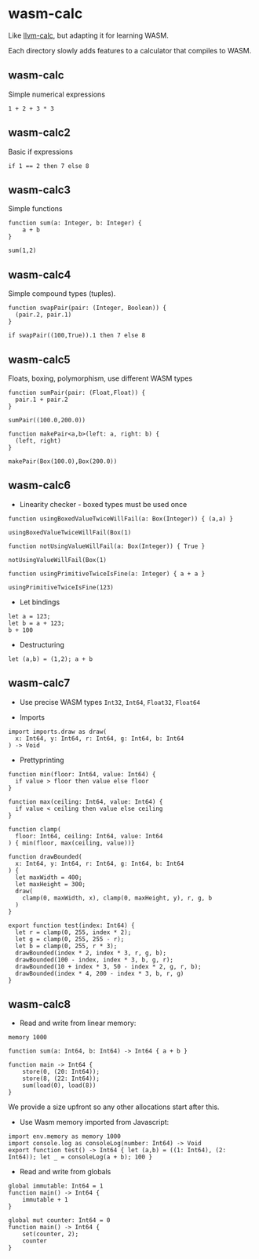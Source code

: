 # wasm-calc

Like [llvm-calc](https://github.com/danieljharvey/llvm-calc), but adapting it for learning WASM.

Each directory slowly adds features to a calculator that compiles to WASM.

## wasm-calc

Simple numerical expressions

`1 + 2 + 3 * 3`

## wasm-calc2

Basic if expressions

`if 1 == 2 then 7 else 8`

## wasm-calc3

Simple functions

```
function sum(a: Integer, b: Integer) {
    a + b
}

sum(1,2)
```

## wasm-calc4

Simple compound types (tuples).

```
function swapPair(pair: (Integer, Boolean)) {
  (pair.2, pair.1)
}

if swapPair((100,True)).1 then 7 else 8
```

## wasm-calc5

Floats, boxing, polymorphism, use different WASM types

```
function sumPair(pair: (Float,Float)) {
  pair.1 + pair.2
}

sumPair((100.0,200.0))
```

```
function makePair<a,b>(left: a, right: b) {
  (left, right)
}

makePair(Box(100.0),Box(200.0))
```

## wasm-calc6

- Linearity checker - boxed types must be used once

```
function usingBoxedValueTwiceWillFail(a: Box(Integer)) { (a,a) } 

usingBoxedValueTwiceWillFail(Box(1)
```

```
function notUsingValueWillFail(a: Box(Integer)) { True } 

notUsingValueWillFail(Box(1)
```

```
function usingPrimitiveTwiceIsFine(a: Integer) { a + a } 

usingPrimitiveTwiceIsFine(123)
```

- Let bindings 

```
let a = 123;
let b = a + 123;
b + 100
```

- Destructuring

```
let (a,b) = (1,2); a + b
```

## wasm-calc7

- Use precise WASM types `Int32`, `Int64`, `Float32`, `Float64`

- Imports

```
import imports.draw as draw(
  x: Int64, y: Int64, r: Int64, g: Int64, b: Int64
) -> Void
```

- Prettyprinting

```
function min(floor: Int64, value: Int64) { 
  if value > floor then value else floor
}

function max(ceiling: Int64, value: Int64) { 
  if value < ceiling then value else ceiling
}

function clamp(
  floor: Int64, ceiling: Int64, value: Int64
) { min(floor, max(ceiling, value))}

function drawBounded(
  x: Int64, y: Int64, r: Int64, g: Int64, b: Int64
) { 
  let maxWidth = 400; 
  let maxHeight = 300; 
  draw(
    clamp(0, maxWidth, x), clamp(0, maxHeight, y), r, g, b
  )
}

export function test(index: Int64) { 
  let r = clamp(0, 255, index * 2); 
  let g = clamp(0, 255, 255 - r); 
  let b = clamp(0, 255, r * 3); 
  drawBounded(index * 2, index * 3, r, g, b); 
  drawBounded(100 - index, index * 3, b, g, r); 
  drawBounded(10 + index * 3, 50 - index * 2, g, r, b); 
  drawBounded(index * 4, 200 - index * 3, b, r, g)
}
```

## wasm-calc8

- Read and write from linear memory:

```
memory 1000

function sum(a: Int64, b: Int64) -> Int64 { a + b }

function main -> Int64 { 
    store(0, (20: Int64)); 
    store(8, (22: Int64)); 
    sum(load(0), load(8))
} 
```

We provide a size upfront so any other allocations start after this.

- Use Wasm memory imported from Javascript:

```
import env.memory as memory 1000
import console.log as consoleLog(number: Int64) -> Void
export function test() -> Int64 { let (a,b) = ((1: Int64), (2: Int64)); let _ = consoleLog(a + b); 100 }
```

- Read and write from globals

```
global immutable: Int64 = 1
function main() -> Int64 {
    immutable + 1
}
```

```
global mut counter: Int64 = 0
function main() -> Int64 {
    set(counter, 2);
    counter
}
```

